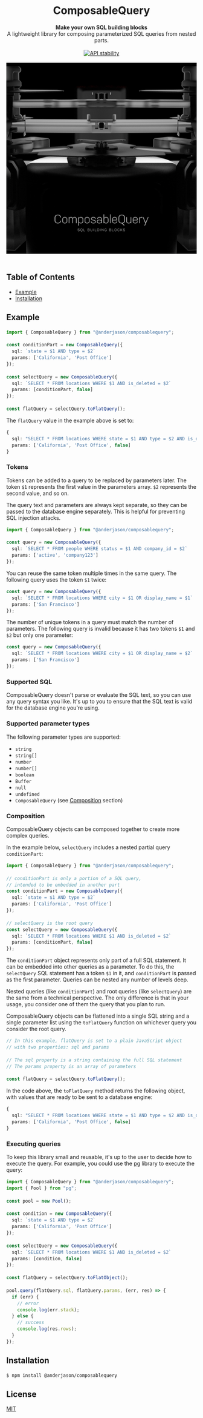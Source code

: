 <h1 align="center">ComposableQuery</h1>

<div align="center">
  <strong>Make your own SQL building blocks</strong>
</div>
<div align="center">
  A lightweight library for composing parameterized SQL queries from nested parts.
</div>

<br />

<div align="center">
  <!-- Stability -->
  <a href="https://nodejs.org/api/documentation.html#documentation_stability_index">
    <img src="https://img.shields.io/badge/stability-experimental-orange.svg?style=flat-square"
      alt="API stability" />
  </a>
</div>

<br />

<div align="center">
<img src="docs/images/composablequery.jpg?raw=true" alt="Project image" />
</div>

<br />

## Table of Contents

- [Example](#example)
- [Installation](#installation)

## Example

```typescript
import { ComposableQuery } from "@anderjason/composablequery";

const conditionPart = new ComposableQuery({
  sql: `state = $1 AND type = $2`
  params: ['California', 'Post Office']
});

const selectQuery = new ComposableQuery({
  sql: `SELECT * FROM locations WHERE $1 AND is_deleted = $2`
  params: [conditionPart, false]
});

const flatQuery = selectQuery.toFlatQuery();
```

The `flatQuery` value in the example above is set to:

```typescript
{
  sql: "SELECT * FROM locations WHERE state = $1 AND type = $2 AND is_deleted = $3",
  params: ['California', 'Post Office', false]
}
```

### Tokens

Tokens can be added to a query to be replaced by parameters later. The token `$1` represents the first value in the parameters array. `$2` represents the second value, and so on.

The query text and parameters are always kept separate, so they can be passed to the database engine separately. This is helpful for preventing SQL injection attacks.

```typescript
import { ComposableQuery } from "@anderjason/composablequery";

const query = new ComposableQuery({
  sql: `SELECT * FROM people WHERE status = $1 AND company_id = $2`
  params: ['active', 'company123']
});
```

You can reuse the same token multiple times in the same query. The following query uses the token `$1` twice:

```typescript
const query = new ComposableQuery({
  sql: `SELECT * FROM locations WHERE city = $1 OR display_name = $1`
  params: ['San Francisco']
});
```

The number of unique tokens in a query must match the number of parameters. The following query is invalid because it has two tokens `$1` and `$2` but only one parameter:

```typescript
const query = new ComposableQuery({
  sql: `SELECT * FROM locations WHERE city = $1 OR display_name = $2`
  params: ['San Francisco']
});
```

### Supported SQL

ComposableQuery doesn't parse or evaluate the SQL text, so you can use any query syntax you like. It's up to you to ensure that the SQL text is valid for the database engine you're using.

### Supported parameter types

The following parameter types are supported:

- `string`
- `string[]`
- `number`
- `number[]`
- `boolean`
- `Buffer`
- `null`
- `undefined`
- `ComposableQuery` (see [Composition](#composition) section)

### Composition

ComposableQuery objects can be composed together to create more complex queries.

In the example below, `selectQuery` includes a nested partial query `conditionPart`:

```typescript
import { ComposableQuery } from "@anderjason/composablequery";

// conditionPart is only a portion of a SQL query,
// intended to be embedded in another part
const conditionPart = new ComposableQuery({
  sql: `state = $1 AND type = $2`
  params: ['California', 'Post Office']
});

// selectQuery is the root query
const selectQuery = new ComposableQuery({
  sql: `SELECT * FROM locations WHERE $1 AND is_deleted = $2`
  params: [conditionPart, false]
});
```

The `conditionPart` object represents only part of a full SQL statement. It can be embedded into other queries as a parameter. To do this, the `selectQuery` SQL statement has a token `$1` in it, and `conditionPart` is passed as the first parameter. Queries can be nested any number of levels deep.

Nested queries (like `conditionPart`) and root queries (like `selectQuery`) are the same from a technical perspective. The only difference is that in your usage, you consider one of them the query that you plan to run.

ComposableQuery objects can be flattened into a single SQL string and a single parameter list using the `toFlatQuery` function on whichever query you consider the root query.

```typescript
// In this example, flatQuery is set to a plain JavaScript object
// with two properties: sql and params

// The sql property is a string containing the full SQL statement
// The params property is an array of parameters

const flatQuery = selectQuery.toFlatQuery();
```

In the code above, the `toFlatQuery` method returns the following object, with values that are ready to be sent to a database engine:

```typescript
{
  sql: "SELECT * FROM locations WHERE state = $1 AND type = $2 AND is_deleted = $3",
  params: ['California', 'Post Office', false]
}
```

### Executing queries

To keep this library small and reusable, it's up to the user to decide how to execute the query. For example, you could use the [pg](https://www.npmjs.com/package/pg) library to execute the query:

```typescript
import { ComposableQuery } from "@anderjason/composablequery";
import { Pool } from "pg";

const pool = new Pool();

const condition = new ComposableQuery({
  sql: `state = $1 AND type = $2`
  params: ['California', 'Post Office']
});

const selectQuery = new ComposableQuery({
  sql: `SELECT * FROM locations WHERE $1 AND is_deleted = $2`
  params: [condition, false]
});

const flatQuery = selectQuery.toFlatObject();

pool.query(flatQuery.sql, flatQuery.params, (err, res) => {
  if (err) {
    // error
    console.log(err.stack);
  } else {
    // success
    console.log(res.rows);
  }
});
```

## Installation

```sh
$ npm install @anderjason/composablequery
```

## License

[MIT](https://tldrlegal.com/license/mit-license)
